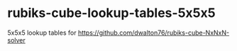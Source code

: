 # rubiks-cube-lookup-tables-5x5x5

5x5x5 lookup tables for https://github.com/dwalton76/rubiks-cube-NxNxN-solver
